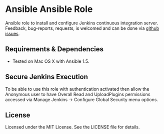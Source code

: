 # Ansible Ansible Role #

Ansible role to install and configure Jenkins continuous integration server. 
Feedback, bug-reports, requests, is welcomed and can be done via
[github issues](https://github.com/New-Edge-Engineering/ansible-ansible/issues).

## Requirements & Dependencies ##
- Tested on Mac OS X with Ansible 1.5.

## Secure Jenkins Execution ##
To be able to use this role with authentication activated then allow the 
Anonymous user to have Overall Read and UploadPlugins permissions accessed via 
Manage Jenkins -> Configure Global Security menu options.

## License ##

Licensed under the MIT License. See the LICENSE file for details.
